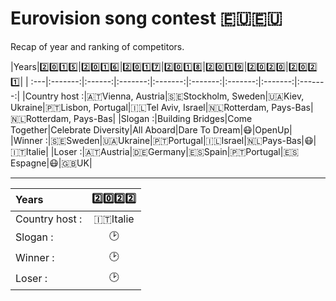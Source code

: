 # Eurovision song contest 🇪🇺🇪🇺
Recap of year and ranking of competitors.

|Years|2️⃣0️⃣1️⃣5️⃣|2️⃣0️⃣1️⃣6️⃣|2️⃣0️⃣1️⃣7️⃣|2️⃣0️⃣1️⃣8️⃣|2️⃣0️⃣1️⃣9️⃣|2️⃣0️⃣2️⃣0️⃣|2️⃣0️⃣2️⃣1️⃣|
| :---|:-------:|:------:|:-------:|:-------:|:-------:|:-------:|:-------:|:-------:|
|Country host :|🇦🇹Vienna, Austria|🇸🇪Stockholm, Sweden|🇺🇦Kiev, Ukraine|🇵🇹Lisbon, Portugal|🇮🇱Tel Aviv, Israel|🇳🇱Rotterdam, Pays-Bas|🇳🇱Rotterdam, Pays-Bas|
|Slogan :|Building Bridges|Come Together|Celebrate Diversity|All Aboard|Dare To Dream|😷|OpenUp|
|Winner :|🇸🇪Sweden|🇺🇦Ukraine|🇵🇹Portugal|🇮🇱Israel|🇳🇱Pays-Bas|😷|🇮🇹Italie|
|Loser :|🇦🇹Austria|🇩🇪Germany|🇪🇸Spain|🇵🇹Portugal|🇪🇸Espagne|😷|🇬🇧UK|

---

|Years|2️⃣0️⃣2️⃣2️⃣|
| :---|:-------:|
|Country host :|🇮🇹Italie|
|Slogan :|🕑|
|Winner :|🕑|
|Loser :|🕑|
